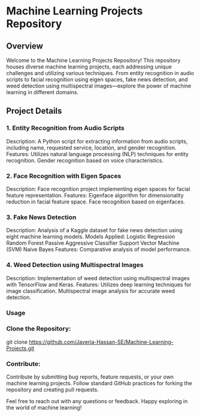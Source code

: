 # Machine Learning Projects Repository
## Overview
Welcome to the Machine Learning Projects Repository! This repository houses diverse machine learning projects, each addressing unique challenges and utilizing various techniques. From entity recognition in audio scripts to facial recognition using eigen spaces, fake news detection, and weed detection using multispectral images—explore the power of machine learning in different domains.

## Project Details
### 1. Entity Recognition from Audio Scripts
Description: A Python script for extracting information from audio scripts, including name, requested service, location, and gender recognition.
Features:
Utilizes natural language processing (NLP) techniques for entity recognition.
Gender recognition based on voice characteristics.

### 2. Face Recognition with Eigen Spaces
Description: Face recognition project implementing eigen spaces for facial feature representation.
Features:
Eigenface algorithm for dimensionality reduction in facial feature space.
Face recognition based on eigenfaces.

### 3. Fake News Detection
Description: Analysis of a Kaggle dataset for fake news detection using eight machine learning models.
Models Applied:
Logistic Regression
Random Forest
Passive Aggressive Classifier
Support Vector Machine (SVM)
Naive Bayes
Features:
Comparative analysis of model performance.

### 4. Weed Detection using Multispectral Images
Description: Implementation of weed detection using multispectral images with TensorFlow and Keras.
Features:
Utilizes deep learning techniques for image classification.
Multispectral image analysis for accurate weed detection.


### Usage
### Clone the Repository:
git clone https://github.com/Javeria-Hassan-SE/Machine-Learning-Projects.git

### Contribute:

Contribute by submitting bug reports, feature requests, or your own machine learning projects.
Follow standard GitHub practices for forking the repository and creating pull requests.

Feel free to reach out with any questions or feedback. Happy exploring in the world of machine learning!
